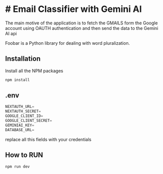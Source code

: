 # # Email Classifier with Gemini AI

The main motive of the application is to fetch the GMAILS form the Google account using OAUTH authentication and then send the data to the Gemini AI api

Foobar is a Python library for dealing with word pluralization.

## Installation
Install all the NPM packages

```bash
npm install 
```

## .env

```python
NEXTAUTH_URL=
NEXTAUTH_SECRET=
GOOGLE_CLIENT_ID=
GOOGLE_CLIENT_SECRET=
GEMINIAI_KEY=
DATABASE_URL=
```
replace all this fields with your credentials 
## How to RUN

```
npm run dev
```


